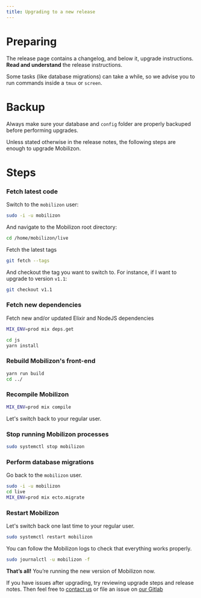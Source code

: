 ```yaml
---
title: Upgrading to a new release
---
```


# Preparing

The release page contains a changelog, and below it, upgrade instructions. **Read and understand** the release instructions.

Some tasks (like database migrations) can take a while, so we advise you to run commands inside a `tmux` or `screen`.

# Backup

Always make sure your database and `config` folder are properly backuped before performing upgrades.

Unless stated otherwise in the release notes, the following steps are enough to upgrade Mobilizon.

# Steps

### Fetch latest code
Switch to the `mobilizon` user:

```bash
sudo -i -u mobilizon
```

And navigate to the Mobilizon root directory:

```bash
cd /home/mobilizon/live
```

Fetch the latest tags
```bash
git fetch --tags
```

And checkout the tag you want to switch to. For instance, if I want to upgrade to version `v1.1`:
```bash
git checkout v1.1
```

### Fetch new dependencies
Fetch new and/or updated Elixir and NodeJS dependencies
```bash
MIX_ENV=prod mix deps.get
```
```bash
cd js
yarn install
```

### Rebuild Mobilizon's front-end
```bash
yarn run build
cd ../
```

### Recompile Mobilizon
```bash
MIX_ENV=prod mix compile
```
Let's switch back to your regular user.

### Stop running Mobilizon processes
```bash
sudo systemctl stop mobilizon
```

### Perform database migrations

Go back to the `mobilizon` user.
```bash
sudo -i -u mobilizon
cd live
MIX_ENV=prod mix ecto.migrate
```
### Restart Mobilizon
Let's switch back one last time to your regular user.
```bash
sudo systemctl restart mobilizon
```

You can follow the Mobilizon logs to check that everything works properly. 
```bash
sudo journalctl -u mobilizon -f
```

**That’s all!** You’re running the new version of Mobilizon now.

If you have issues after upgrading, try reviewing upgrade steps and release notes.
Then feel free to [contact us](../about.md#discuss) or file an issue on [our Gitlab](https://framagit.org/framasoft/mobilizon/issues)
